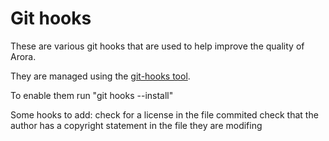 # Git hooks

These are various git hooks that are used to help improve the quality of Arora.

They are managed using the [git-hooks tool](https://github.com/AaronDewes/git-hooks).

To enable them run "git hooks --install"

Some hooks to add:
check for a license in the file commited
check that the author has a copyright statement in the file they are modifing
